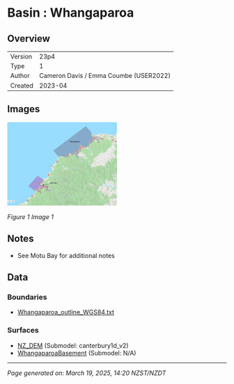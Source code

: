 # Basin : Whangaparoa

## Overview
|         |                     |
|---------|---------------------|
| Version | 23p4           |
| Type    | 1        |
| Author  | Cameron Davis / Emma Coumbe (USER2022)            |
| Created | 2023-04           |


## Images
<a href="../images/basins/motubay_whangaparoa.png"><img src="../images/basins/motubay_whangaparoa.png" width="50%"></a>

*Figure 1 Image 1*


## Notes
- See Motu Bay for additional notes

## Data
### Boundaries
- [Whangaparoa_outline_WGS84.txt](https://github.com/ucgmsim/Velocity-Model/tree/main/Data/USER20_BASINS/Whangaparoa_outline_WGS84.txt)

### Surfaces
- [NZ_DEM](https://github.com/ucgmsim/Velocity-Model/tree/main/Data/DEM/NZ_DEM_HD.in) (Submodel: canterbury1d_v2)
- [WhangaparoaBasement](https://github.com/ucgmsim/Velocity-Model/tree/main/Data/USER20_BASINS/Whangaparoa_surface_WGS84.txt) (Submodel: N/A)

---
*Page generated on: March 19, 2025, 14:20 NZST/NZDT*
